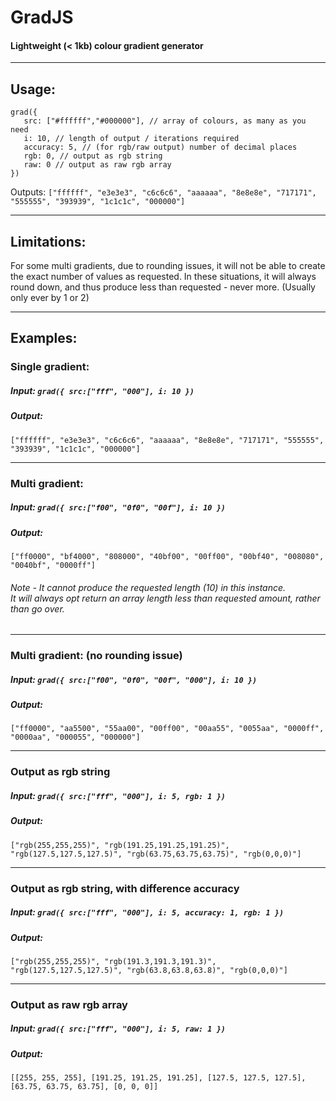 # GradJS
#### Lightweight (< 1kb) colour gradient generator

----
 
## Usage:

```
grad({
   src: ["#ffffff","#000000"], // array of colours, as many as you need
   i: 10, // length of output / iterations required
   accuracy: 5, // (for rgb/raw output) number of decimal places
   rgb: 0, // output as rgb string
   raw: 0 // output as raw rgb array
})
```
Outputs: `["ffffff", "e3e3e3", "c6c6c6", "aaaaaa", "8e8e8e", "717171", "555555", "393939", "1c1c1c", "000000"]`

----
 
## Limitations:

For some multi gradients, due to rounding issues, it will not be able to create the exact number of values as requested.
In these situations, it will always round down, and thus produce less than requested - never more. (Usually only ever by 1 or 2)

----
 
## Examples:

### Single gradient:

##### Input: `grad({ src:["fff", "000"], i: 10 })`
##### Output:
`["ffffff", "e3e3e3", "c6c6c6", "aaaaaa", "8e8e8e", "717171", "555555", "393939", "1c1c1c", "000000"]`

----

### Multi gradient:

##### Input: `grad({ src:["f00", "0f0", "00f"], i: 10 })`
##### Output:
`["ff0000", "bf4000", "808000", "40bf00", "00ff00", "00bf40", "008080", "0040bf", "0000ff"]`

###### Note - It cannot produce the requested length (10) in this instance.<br />It will always opt return an array length less than requested amount, rather than go over.

----

### Multi gradient: (no rounding issue)

##### Input: `grad({ src:["f00", "0f0", "00f", "000"], i: 10 })`
##### Output:
`["ff0000", "aa5500", "55aa00", "00ff00", "00aa55", "0055aa", "0000ff", "0000aa", "000055", "000000"]`

----

### Output as rgb string

##### Input: `grad({ src:["fff", "000"], i: 5, rgb: 1 })`
##### Output:
`["rgb(255,255,255)", "rgb(191.25,191.25,191.25)", "rgb(127.5,127.5,127.5)", "rgb(63.75,63.75,63.75)", "rgb(0,0,0)"]`

----

### Output as rgb string, with difference accuracy

##### Input: `grad({ src:["fff", "000"], i: 5, accuracy: 1, rgb: 1 })`
##### Output:
`["rgb(255,255,255)", "rgb(191.3,191.3,191.3)", "rgb(127.5,127.5,127.5)", "rgb(63.8,63.8,63.8)", "rgb(0,0,0)"]`

----

### Output as raw rgb array

##### Input: `grad({ src:["fff", "000"], i: 5, raw: 1 })`
##### Output:
`[[255, 255, 255], [191.25, 191.25, 191.25], [127.5, 127.5, 127.5], [63.75, 63.75, 63.75], [0, 0, 0]]`
